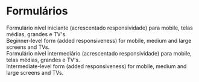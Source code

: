 # Formulários
Formulário nível iniciante (acrescentado responsividade) para mobile, telas médias, grandes e TV's. </br>
Beginner-level form (added responsiveness) for mobile, medium and large screens and TVs. </br>
Formulário nível intermediário (acrescentado responsividade) para mobile, telas médias, grandes e TV's. </br>
Intermediate-level form (added responsiveness) for mobile, medium and large screens and TVs.
